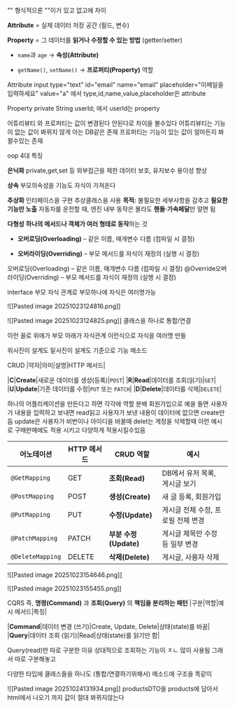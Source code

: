 
"" 형식적으론 ""이거 있고 없고에 차이

**Attribute** = 실제 데이터 저장 공간 (필드, 변수)

**Property** = 그 데이터를 **읽거나 수정할 수 있는 방법** (getter/setter)

- `name`과 `age` → **속성(Attribute)**
    
- `getName()`, `setName()` → **프로퍼티(Property)** 역할

Attribute
input type="text" id="email" name="email" placeholder="이메일을 입력하세요" value="a"
에서 type,id,name,value,placeholder은 attribute

Property
private String userId;
에서  userld는 property

어튜리뷰티 와 프로퍼티는 값이 변경된다 안된다로 차이을 볼수있다 
어튜리뷰티는 기능이 없는 값이 봐뀌지 않게 아는 DB같은 존재
프로퍼티는 기능이 있는 값이 얼마든지 봐뀔수있는 존재


oop
4대 특징

**은닉화**
private,get,set 등 외부접근을 제한
데이터 보호, 유지보수 용이성 향상

**상속**
부모의속성을 기능도 
자식이 가져온다 

**추상화**
인터페이스을 구현 추상클래스을 사용
**목적:** 불필요한 세부사항을 감추고 **필요한 기능만 노출**
자동차를 운전할 때, 엔진 내부 동작은 몰라도 **핸들·가속페달**만 알면 됨

**다형성**
**하나의 메서드나 객체가 여러 형태로 동작**하는 것
- **오버로딩(Overloading)** – 같은 이름, 매개변수 다름 (컴파일 시 결정)
    
- **오버라이딩(Overriding)** – 부모 메서드를 자식이 재정의 (실행 시 결정)


오버로딩(Overloading) – 같은 이름, 매개변수 다름 (컴파일 시 결정)
@Override오버라이딩(Overriding) – 부모 메서드를 자식이 재정의 (실행 시 결정)



interface
부모 자식 관계로 
부모하나에 자식은 여러명가능

![[Pasted image 20251023124816.png]]


![[Pasted image 20251023124825.png]]
클래스을 하나로 통합/연결

이런 꼴로 위에가 부모
아래가 자식관계
이런식으로 자식을 여러명 만들

위사진이 설계도
밑사진이 설계도 기준으로 기능 메소드


CRUD
|약자|의미|설명|HTTP 메서드|

|**C**|**Create**|새로운 데이터를 생성(등록)|`POST`| 
|**R**|**Read**|데이터를 조회(읽기)|`GET`|
|**U**|**Update**|기존 데이터를 수정|`PUT` 또는 `PATCH`| 
|**D**|**Delete**|데이터를 삭제|`DELETE`|

하나의 어플리케이션을 만든다고 하면 
각각에 역할 분배 회원가입으로 예을 들면 
사용자가 내용을 입력하고 보내면 read읽고 
사용자가 보낸 내용이 데이터에 없으면 create만듬
update은 사용자가 비번이나 아이디을 바꿀때 
delet는 계정을 삭제할때 이런 예시로 구매판매에도 적용 시키고 다양하게 적용시킬수있음 


| 어노테이션            | HTTP 메서드 | CRUD 역할           | 예시                   |
| ---------------- | -------- | ----------------- | -------------------- |
| `@GetMapping`    | GET      | **조회(Read)**      | DB에서 유저 목록, 게시글 보기   |
| `@PostMapping`   | POST     | **생성(Create)**    | 새 글 등록, 회원가입         |
| `@PutMapping`    | PUT      | **수정(Update)**    | 게시글 전체 수정, 프로필 전체 변경 |
| `@PatchMapping`  | PATCH    | **부분 수정(Update)** | 게시글 제목만 수정 등 일부 변경   |
| `@DeleteMapping` | DELETE   | **삭제(Delete)**    | 게시글, 사용자 삭제          |


![[Pasted image 20251023154646.png]]

![[Pasted image 20251023155455.png]]

CQRS
즉, **명령(Command)** 과 **조회(Query)** 의 **책임을 분리하는 패턴**
|구분|역할|예시 메서드|특징|


|**Command**|데이터 변경 (쓰기)|Create, Update, Delete|상태(state)를 바꿈|
|**Query**|데이터 조회 (읽기)|Read|상태(state)를 읽기만 함|

Query(read)만 따로 구분한 이유 상대적으로 조회하는 기능이 ㅈㄴ 많이 사용됨
그래서 따로 구분해놓고 

다양한 타입에 클래스들을 하나도 (통합/연결하기위해서)
메소드에 구조을 똑같이

![[Pasted image 20251024131934.png]]
productsDTO을 products에 담아서 html에서 나오기 까지 값이 절대 봐뀌지않는다
